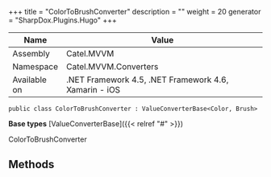 

+++
title = "ColorToBrushConverter" 
description = ""
weight = 20
generator = "SharpDox.Plugins.Hugo"
+++

Name|Value
---|---
Assembly|Catel.MVVM
Namespace|Catel.MVVM.Converters
Available on|.NET Framework 4.5, .NET Framework 4.6, Xamarin - iOS

```
public class ColorToBrushConverter : ValueConverterBase<Color, Brush>
```

**Base types**
[ValueConverterBase]({{< relref "#" >}})

ColorToBrushConverter

## Methods

